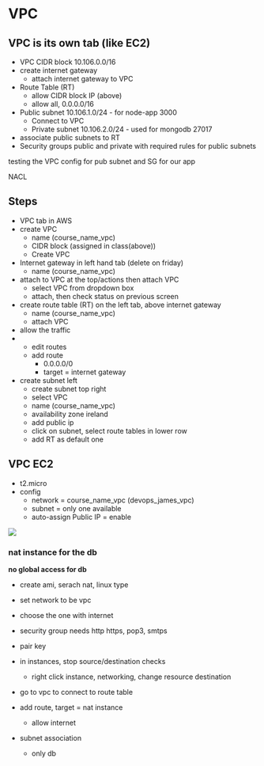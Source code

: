 # VPC
## VPC is its own tab (like EC2)
- VPC CIDR block 10.106.0.0/16
- create internet gateway
  - attach internet gateway to VPC
- Route Table (RT)
  - allow CIDR block IP (above)
  - allow all, 0.0.0.0/16
- Public subnet 10.106.1.0/24 - for node-app 3000
  - Connect to VPC 
  - Private subnet 10.106.2.0/24 - used for mongodb 27017
-  associate public subnets to RT
-  Security groups public and private with required rules for public subnets

testing the VPC config for pub subnet and SG for our app

NACL
## Steps
- VPC tab in AWS
- create VPC
  - name (course_name_vpc)
  - CIDR block (assigned in class(above))
  - Create VPC
- Internet gateway in left hand tab (delete on friday)
  - name (course_name_vpc)
- attach to VPC at the top/actions then attach VPC
  - select VPC from dropdown box
  - attach, then check status on previous screen
- create route table (RT) on the left tab, above internet gateway
  - name (course_name_vpc)
  - attach VPC
- allow the traffic
-   - edit routes
    - add route
      - 0.0.0.0/0
      - target = internet gateway
- create subnet left
  - create subnet top right
  - select VPC
  - name (course_name_vpc)
  - availability zone ireland
  - add public ip
  - click on subnet, select route tables in lower row
  - add RT as default one

## VPC EC2
- t2.micro
- config
  - network = course_name_vpc (devops_james_vpc)
  - subnet = only one available
  - auto-assign Public IP = enable

![](images/Virtual_Private_Cloud_diagram_VPC)

### nat instance for the db

**no global access for db**

- create ami, serach nat, linux type
- set network to be vpc
- choose the one with internet
- security group needs http https, pop3, smtps
- pair key

- in instances, stop source/destination checks
  - right click instance, networking, change resource destination
- go to vpc to connect to route table
- add route, target = nat instance
  - allow internet

- subnet association
  - only db

